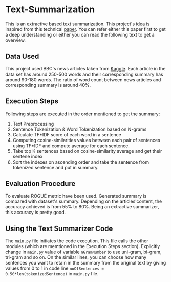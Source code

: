 # Text-Summarization
This is an extractive based text summarization. This project's idea is inspired from this technical [paper](https://link.springer.com/content/pdf/10.1007%2F978-3-540-88636-5.pdf). You can refer either this paper first to get a deep understanding or either you can read the following text to get a overview.


## Data Used
This project used BBC's news articles taken from [Kaggle](https://www.kaggle.com/pariza/bbc-news-summary/).
Each article in the data set has around 250-500 words and their corresponding summary has around 90-180 words. The ratio of word count between news articles and corresponding summary is around 40%.

## Execution Steps
Following steps are executed in the order mentioned to get the summary:
1. Text Preprocessing
2. Sentence Tokenization & Word Tokenization based on N-grams
3. Calculate TF*IDF score of each word in a sentence
4. Computing cosine-similarities values between each pair of sentences using TF*IDF and compute average for each sentence.
5. Take top K sentences based on cosine-similarity average and get their sentene index
6. Sort the indexes on ascending order and take the sentence from tokenized sentence and put in summary.

## Evaluation Procedure
To evaluate ROGUE metric have been used. Generated summary is compared with dataset's summary.
Depending on the articles'content, the accuracy achieved is from 55% to 80%. Being an extractive summarizer, this accuracy is pretty good.

## Using the Text Summarizer Code
The `main.py` file initiates the code execution. This file calls the other modules (which are memtioned in the Execution Steps section).
Explicitly change in `main.py` value of variable `nGramNumber` to use uni-gram, bi-gram, tri-gram and so on.
On the similar lines, you can choose how many sentences you want to retain in the summary from the original text by giving values from 0 to 1 in code line `noOfSentences = 0.50*len(tokenizedSentence)` in `main.py` file.
